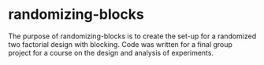 # randomizing-blocks

The purpose of randomizing-blocks is to create the set-up for a randomized two factorial design with blocking. Code was written for a final group project for a course on the design and analysis of experiments.
